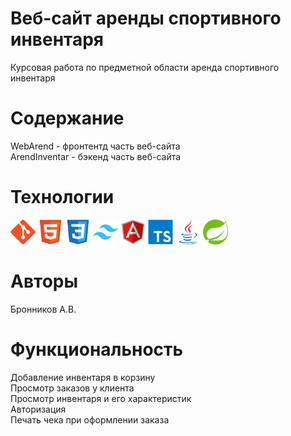 # Веб-сайт аренды спортивного инвентаря
Курсовая работа по предметной области аренда спортивного инвентаря
# Содержание
WebArend - фронтентд часть веб-сайта <br>
ArendInventar - бэкенд часть веб-сайта <br>
# Технологии
<div>
  <img src="https://github.com/devicons/devicon/blob/master/icons/git/git-original.svg" title="git" alt="git" width="40" height="40"/>
  <img src="https://github.com/devicons/devicon/blob/master/icons/html5/html5-original.svg" title="html5" alt="html5" width="40" height="40"/>
  <img src="https://github.com/devicons/devicon/blob/master/icons/css3/css3-original.svg" title="css3" alt="css" width="40" height="40"/>
  <img src="https://github.com/devicons/devicon/blob/master/icons/tailwindcss/tailwindcss-plain.svg" title="css3" alt="css" width="40" height="40"/>
  <img src="https://github.com/devicons/devicon/blob/master/icons/angularjs/angularjs-original.svg" title="css3" alt="css" width="40" height="40"/>
  <img src="https://github.com/devicons/devicon/blob/master/icons/typescript/typescript-original.svg" title="css3" alt="css" width="40" height="40"/>
  <img src="https://github.com/devicons/devicon/blob/master/icons/java/java-original.svg" title="css3" alt="css" width="40" height="40"/>
  <img src="https://github.com/devicons/devicon/blob/master/icons/spring/spring-original.svg" title="css3" alt="css" width="40" height="40"/>
</div>

# Авторы
Бронников А.В.
# Функциональность
Добавление инвентаря в корзину <br>
Просмотр заказов у клиента <br>
Просмотр инвентаря  и его характеристик <br>
Авторизация <br>
Печать чека при оформлении заказа<br>
